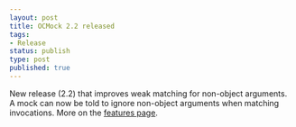 ```yaml
---
layout: post
title: OCMock 2.2 released
tags:
- Release
status: publish
type: post
published: true
---
```

New release (2.2) that improves weak matching for non-object arguments. A mock can now be told to ignore non-object arguments when matching invocations. More on the [features page](/features-ocmock2).


